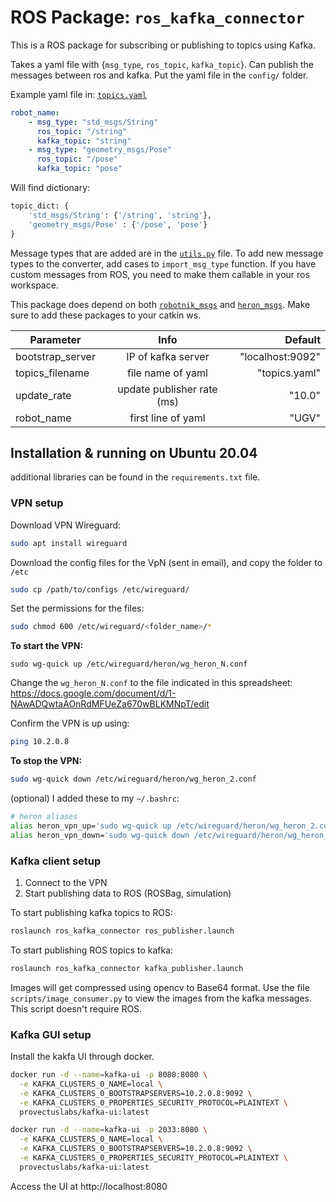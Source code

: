 # ROS Package: `ros_kafka_connector` 

This is a ROS package for subscribing or publishing to topics using Kafka. 

Takes a yaml file with {`msg_type`, `ros_topic`, `kafka_topic`}. Can publish the messages between ros and kafka. Put the yaml file in the `config/` folder. 

Example yaml file in: [`topics.yaml`](https://github.com/ethz-asl/ros-kafka-connector/blob/heron/config/topics.yaml)

```yaml
robot_name:
    - msg_type: "std_msgs/String"
      ros_topic: "/string"
      kafka_topic: "string"
    - msg_type: "geometry_msgs/Pose"
      ros_topic: "/pose"
      kafka_topic: "pose"
```

Will find dictionary:
```python
topic_dict: {
    'std_msgs/String': {'/string', 'string'},
    'geometry_msgs/Pose' : {'/pose', 'pose'}
}
```
Message types that are added are in the [`utils.py`](https://github.com/ethz-asl/ros-kafka-connector/blob/master/src/utils.py) file.  To add new message types to the converter, add cases to `import_msg_type` function. If you have custom messages from ROS, you need to make them callable in your ros workspace. 

This package does depend on both [`robotnik_msgs`](https://github.com/RobotnikAutomation/robotnik_msgs/tree/ros-devel) and [`heron_msgs`](https://github.com/RobotnikAutomation/heron_msgs). Make sure to add these packages to your catkin ws. 

| Parameter       |  Info           | Default  |
| ------------- |:-------------:| -----:|
| bootstrap_server      | IP of kafka server | "localhost:9092" |
| topics_filename      | file name of yaml      |  "topics.yaml" |
| update_rate | update publisher rate  (ms)  |    "10.0" |
| robot_name | first line of yaml |   "UGV" |


## Installation & running on Ubuntu 20.04
additional libraries can be found in the `requirements.txt` file.

### VPN setup

Download VPN Wireguard:
```bash
sudo apt install wireguard
```

Download the config files for the VpN (sent in email), and copy the folder to `/etc` 
```bash
sudo cp /path/to/configs /etc/wireguard/
```

Set the permissions for the files:
```bash
sudo chmod 600 /etc/wireguard/<folder_name>/*
```

**To start the VPN:**
```bahs
sudo wg-quick up /etc/wireguard/heron/wg_heron_N.conf
```
Change the `wg_heron_N.conf` to the file indicated in this spreadsheet: https://docs.google.com/document/d/1-NAwADQwtaAOnRdMFUeZa670wBLKMNpT/edit

Confirm the VPN is up using:
```bash
ping 10.2.0.8
```

**To stop the VPN:**
```bash
sudo wg-quick down /etc/wireguard/heron/wg_heron_2.conf
```

(optional) I added these to my `~/.bashrc`:
```bash
# heron aliases
alias heron_vpn_up='sudo wg-quick up /etc/wireguard/heron/wg_heron_2.conf'
alias heron_vpn_down='sudo wg-quick down /etc/wireguard/heron/wg_heron_2.conf'
```

### Kafka client setup

1. Connect to the VPN
2. Start publishing data to ROS (ROSBag, simulation)

To start publishing kafka topics to ROS:
```bash
roslaunch ros_kafka_connector ros_publisher.launch
```

To start publishing ROS topics to kafka:
```bash
roslaunch ros_kafka_connector kafka_publisher.launch
```
Images will get compressed using opencv to Base64 format. Use the file `scripts/image_consumer.py` to view the images from the kafka messages. This script doesn't require ROS.

### Kafka GUI setup

Install the kakfa UI through docker.

```bash
docker run -d --name=kafka-ui -p 8080:8080 \
  -e KAFKA_CLUSTERS_0_NAME=local \
  -e KAFKA_CLUSTERS_0_BOOTSTRAPSERVERS=10.2.0.8:9092 \
  -e KAFKA_CLUSTERS_0_PROPERTIES_SECURITY_PROTOCOL=PLAINTEXT \
  provectuslabs/kafka-ui:latest
```

```bash
docker run -d --name=kafka-ui -p 2033:8080 \
  -e KAFKA_CLUSTERS_0_NAME=local \
  -e KAFKA_CLUSTERS_0_BOOTSTRAPSERVERS=10.2.0.8:9092 \
  -e KAFKA_CLUSTERS_0_PROPERTIES_SECURITY_PROTOCOL=PLAINTEXT \
  provectuslabs/kafka-ui:latest
```

Access the UI at http://localhost:8080


